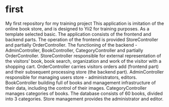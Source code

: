 # first
My first repository for my training project
This application is imitation of the online book store, and is designed to Yii2 for training purposes. As a template selected basic. The application consists of the frontend and backend parts. The operation of the frontend is provided StoreController and partially OrderController. The functioning of the backend - AdminController, BookController, CategoryController and partially OrderController. StoreController responsible for external representation of the visitors' book, book search, organization and work of the visitor with a shopping cart. OrderController carries visitors orders add (frontend part) and their subsequent processing store (the backend part). AdminController responsible for managing users store - administrators, editors. BookController building full of books and management infrastructure of their data, including the control of their images. CategoryController manages categories of books. The database consists of 60 books, divided into 3 categories. Store management provides the administrator and editor.
